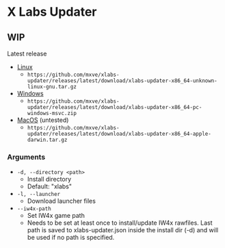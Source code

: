 # X Labs Updater
## WIP

Latest release
  - [Linux](https://github.com/mxve/xlabs-updater/releases/latest/download/xlabs-updater-x86_64-unknown-linux-gnu.tar.gz)
    - ```https://github.com/mxve/xlabs-updater/releases/latest/download/xlabs-updater-x86_64-unknown-linux-gnu.tar.gz```
  - [Windows](https://github.com/mxve/xlabs-updater/releases/latest/download/xlabs-updater-x86_64-pc-windows-msvc.zip)
    - ```https://github.com/mxve/xlabs-updater/releases/latest/download/xlabs-updater-x86_64-pc-windows-msvc.zip```
  - [MacOS](https://github.com/mxve/xlabs-updater/releases/latest/download/xlabs-updater-x86_64-apple-darwin.tar.gz) (untested)
    - ```https://github.com/mxve/xlabs-updater/releases/latest/download/xlabs-updater-x86_64-apple-darwin.tar.gz```

### Arguments
- ```-d, --directory <path>```
  - Install directory
  - Default: "xlabs"
- ```-l, --launcher```
  - Download launcher files
- ```--iw4x-path```
  - Set IW4x game path
  - Needs to be set at least once to install/update IW4x rawfiles. Last path is saved to xlabs-updater.json inside the install dir (-d) and will be used if no path is specified.